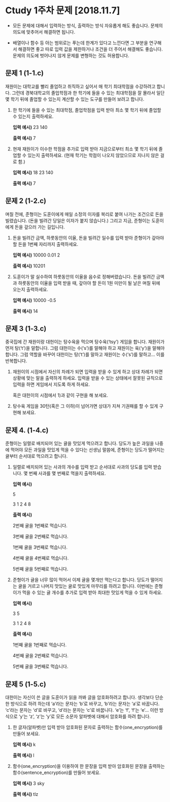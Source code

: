 # Ctudy 1주차 문제 [2018.11.7]

* 모든 문제에 대해서 입력하는 방식, 출력하는 방식 자유롭게 해도 좋습니다. 문제의 의도에 맞추어서 해결하면 됩니다.

* 배열이나 함수 등 아는 범위로는 푸는데 한계가 있다고 느낀다면 그 부분을 연구해서 해결하면 좋고 따로 입력 값을 제한하거나 조건을 더 주어서 해결해도 좋습니다. 문제의 의도에 벗어나지 않게 문제를 변형하는 것도 허용합니다.

 

## 문제 1 (1-1.c)

재원이는 대학교를 빨리 졸업하고 취직하고 싶어서 매 학기 최대학점을 수강하려고 합니다. 그런데 경북대학교의 졸업학점과 한 학기에 들을 수 있는 최대학점을 잘 몰라서 일단 몇 학기 뒤에 졸업할 수 있는지 계산할 수 있는 도구를 만들어 보려고 합니다.

1. 한 학기에 들을 수 있는 최대학점, 졸업학점을 입력 받아 최소 몇 학기 뒤에 졸업할 수 있는지 출력하세요.

   **입력 예시)** 23 140

   **출력 예시)** 7

2. 현재 재원이가 이수한 학점을 추가로 입력 받아 지금으로부터 최소 몇 학기 뒤에 졸업할 수 있는지 출력하세요. (현재 학기는 학점이 나오지 않았으므로 지나지 않은 걸로 함.)

   **입력 예시)** 18 23 140

   **출력 예시)** 7

 

## 문제 2 (1-2.c)

며칠 전에, 준형이는 도훈이에게 매일 소정의 이자를 복리로 붙여 나가는 조건으로 돈을 빌렸습니다. (돈을 빌려간 당일은 이자가 붙지 않습니다.) 그리고 지금, 준형이는 도훈이에게 돈을 갚으러 가는 길입니다.

1. 돈을 빌려간 금액, 하룻동안의 이율, 돈을 빌려간 일수를 입력 받아 준형이가 갚아야 할 돈을 1번째 자리까지 출력하세요.

   **입력 예시)** 10000 0.01 2

   **출력 예시)** 10201

2. 도훈이가 말 실수하여 하룻동안의 이율을 음수로 정해버렸습니다. 돈을 빌려간 금액과 하룻동안의 이율을 입력 받을 때, 갚아야 할 돈이 1원 미만이 될 날은 며칠 뒤에 오는지 출력하세요.

   **입력 예시)** 10000 -0.5

   **출력 예시)** 14



## 문제 3 (1-3.c)

중국집에 간 재원이랑 대헌이는 탕수육을 먹으며 탕수육(‘tsy’) 게임을 합니다. 재원이가 먼저 탕(‘t’)을 말합니다. 그럼 대헌이는 수(‘s’)를 말해야 하고 재원이는 육(‘y’)을 말해야 합니다. 그럼 역할을 바꾸어 대헌이는 탕(‘t’)를 말하고 재원이는 수(‘s’)를 말하고… 이를 반복합니다.

1. 재원이의 시점에서 자신의 차례가 되면 입력을 받을 수 있게 하고 상대 차례가 되면 상황에 맞는 말을 출력하게 하세요. 입력을 받을 수 있는 상태에서 잘못된 규칙으로 입력을 하면 게임에서 지도록 하게 하세요. 

   혹은 대헌이의 시점에서 1)과 같이 구현을 해 보세요.

2. 탕수육 게임을 30턴(혹은 그 이하)이 넘어가면 상대가 지쳐 기권패를 할 수 있게 구현해 보세요.

 

## 문제 4. (1-4.c)

준형이는 일렬로 배치되어 있는 귤을 맛있게 먹으려고 합니다. 당도가 높은 과일을 나중에 먹어야 모든 과일을 맛있게 먹을 수 있다는 선생님 말씀에, 준형이는 당도가 떨어지는 귤부터 순서대로 먹으려고 합니다.

1. 일렬로 배치되어 있는 사과의 개수를 입력 받고 순서대로 사과의 당도를 입력 받습니다. 몇 번째 사과를 몇 번째로 먹을지 출력하세요.

   **입력 예시)**

   5

   3 1 2 4 8 

   **출력 예시)** 

   2번째 귤을 1번째로 먹습니다. 

   3번째 귤을 2번째로 먹습니다. 

   1번째 귤을 3번째로 먹습니다. 

   4번째 귤을 4번째로 먹습니다. 

   5번째 귤을 5번째로 먹습니다. 

2. 준형이가 귤을 너무 많이 먹어서 이제 귤을 몇개만 먹는다고 합니다. 당도가 떨어지는 귤을 거르고 나머지 맛있는 귤로 맛있게 마무리를 하려고 합니다. 이번에는 준형이가 먹을 수 있는 귤 개수를 추가로 입력 받아 최대한 맛있게 먹을 수 있게 하세요.

   **입력 예시)**

   3 5

   3 1 2 4 8

   **출력 예시)**

   1번째 귤을 1번째로 먹습니다.

   4번째 귤을 2번째로 먹습니다.

   5번째 귤을 3번째로 먹습니다.



## 문제 5 (1-5.c)

대헌이는 자신이 쓴 글을 도훈이가 읽을 까봐 글을 암호화하려고 합니다. 생각보다 단순한 방식으로 하려 하는데 ‘a’라는 문자는 ‘b’로 바꾸고, ‘b’라는 문자는 ‘a’로 바꿉니다. ‘c’라는 문자는 ‘d’로 바꾸고, ‘d’라는 문자는 ‘c’로 바꿉니다. ‘e’는 ‘f’, ‘f’는 ‘e’… 이런 방식으로 ‘y’는 ‘z’, ‘z’는 ‘y’로 모든 소문자 알파벳에 대해서 암호화를 하려 합니다.

1. 한 글자(알파벳)만 입력 받아 암호화된 문자로 출력하는 함수(one_encryption)를 만들어 보세요.

   **입력 예시)** k

   **출력 예시)** l

2. 함수(one_encryption)을 이용하여 한 문장을 입력 받아 암호화된 문장을 출력하는 함수(sentence_encryption)를 만들어 보세요.

   **입력 예시)** 3 sky

   **출력 예시)** tlz
